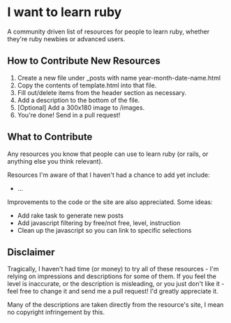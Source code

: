 I want to learn ruby
====================

A community driven list of resources for people to learn ruby, whether they're ruby newbies or advanced users.

How to Contribute New Resources
-------------------------------

1. Create a new file under _posts with name year-month-date-name.html
2. Copy the contents of template.html into that file.
3. Fill out/delete items from the header section as necessary.
4. Add a description to the bottom of the file.
5. [Optional] Add a 300x180 image to /images.
6. You're done! Send in a pull request!

What to Contribute
------------------

Any resources you know that people can use to learn ruby (or rails, or anything else you think relevant).

Resources I'm aware of that I haven't had a chance to add yet include:

* ...

Improvements to the code or the site are also appreciated. Some ideas:

* Add rake task to generate new posts
* Add javascript filtering by free/not free, level, instruction
* Clean up the javascript so you can link to specific selections

Disclaimer
----------

Tragically, I haven't had time (or money) to try all of these resources - I'm relying on impressions and descriptions for some of them.  If you feel the level is inaccurate, or the description is misleading, or you just don't like it - feel free to change it and send me a pull request!  I'd greatly appreciate it.

Many of the descriptions are taken directly from the resource's site, I mean no copyright infringement by this.